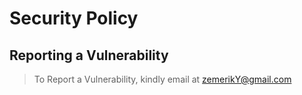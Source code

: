 
# Security Policy

## Reporting a Vulnerability

> To Report a Vulnerability, kindly email at [zemerikY@gmail.com](mailto:zemeriky@gmail.com)